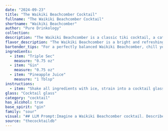 ```yaml
---
date: "2024-09-23"
title: "The Waikiki Beachcomber Cocktail"
fullname: "The Waikiki Beachcomber Cocktail"
shortname: "Waikiki Beachcomber"
author: "Pure Drinkology"
collection:
description: "The Waikiki Beachcomber is a classic tiki cocktail, a category known for its exotic flavors and colorful presentations.  Popularized in the mid-20th century, these drinks often feature rum, but this gin-based variation likely originated in a Hawaiian bar catering to the growing tourism of the era. "
flavor_description: "The Waikiki Beachcomber is a bright and refreshing cocktail.  The gin provides a crisp, juniper-forward backbone, while the triple sec adds a touch of citrus sweetness. Pineapple juice rounds out the flavor profile with a tropical punch, creating a vibrant and tangy experience reminiscent of a sunny Hawaiian beach. "
bartender_tips: "For a perfectly balanced Waikiki Beachcomber, chill your glass and ingredients beforehand.  Use a good quality gin and fresh pineapple juice.  Shake vigorously with ice to ensure a well-chilled and frothy drink.  Strain into the chilled glass and garnish with a pineapple wedge or a maraschino cherry.  Enjoy! "
ingredients:
  - item: "Triple Sec"
    measure: "0.75 oz"
  - item: "Gin"
    measure: "0.75 oz"
  - item: "Pineapple Juice"
    measure: "1 Tblsp"
instructions:
  - item: "Shake all ingredients with ice, strain into a cocktail glass, and serve."
glass: "Cocktail glass"
category: "cocktail"
has_alcohol: true
base_spirit: "gin"
family: "sour"
visual: "## LLM Prompt:Imagine a Waikiki Beachcomber cocktail. Describe its appearance in detail, focusing on:* **Color:** What is the overall color of the drink? Is it a vibrant hue or more subtle? Does it have any interesting color gradients or layers? * **Clarity:** Is the drink clear, cloudy, or somewhere in between? * **Texture:** Are there any visible ingredients, like fruit pulp or ice? How does the drink look in the glass - still, bubbly, or with interesting textures? * **Garnish:** How is the drink garnished?  What does this add to the visual appeal? Please use vivid language to capture the essence of a tropical paradise in your description. "
source: "thecocktaildb"
---
```


